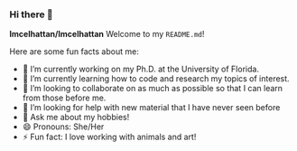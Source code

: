 ### Hi there 👋

<!---->
**lmcelhattan/lmcelhattan** Welcome to my `README.md`!

Here are some fun facts about me:

- 🔭 I’m currently working on my Ph.D. at the University of Florida.
- 🌱 I’m currently learning how to code and research my topics of interest.
- 👯 I’m looking to collaborate on as much as possible so that I can learn from those before me.
- 🤔 I’m looking for help with new material that I have never seen before
- 💬 Ask me about my hobbies!
- 😄 Pronouns: She/Her
- ⚡ Fun fact: I love working with animals and art!

